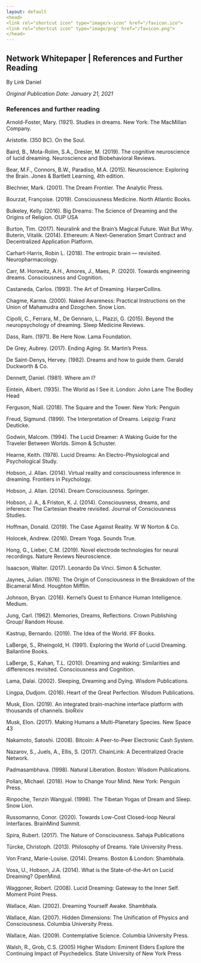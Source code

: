 ```yaml
---
layout: default
<head>
<link rel="shortcut icon" type="image/x-icon" href="/favicon.ico">
<link rel="shortcut icon" type="image/png" href="/favicon.png">
</head>
---
```


<h2>Network Whitepaper | References and Further Reading</h2>

By Link Daniel

<i>Original Publication Date: January 21, 2021</i>

<h3>References and further reading</h3>
  
Arnold-Foster, Mary. (1921). Studies in dreams. New York: The MacMillan Company.

Aristotle. (350 BC). On the Soul.

Baird, B., Mota-Rolim, S.A., Dresler, M. (2019). The cognitive neuroscience of lucid dreaming. Neuroscience and Biobehavioral Reviews.

Bear, M.F., Connors, B.W., Paradiso, M.A. (2015). Neuroscience: Exploring the Brain. Jones & Bartlett Learning, 4th edition.

Blechner, Mark. (2001). The Dream Frontier. The Analytic Press.

Bourzat, Françoise. (2019). Consciousness Medicine. North Atlantic Books.

Bulkeley, Kelly. (2016). Big Dreams: The Science of Dreaming and the Origins of Religion. OUP USA

Burton, Tim. (2017). Neuralink and the Brain’s Magical Future. Wait But Why. Buterin, Vitalik. (2014). Ethereum: A Next-Generation Smart Contract and Decentralized Application Platform.

Carhart-Harris, Robin L. (2018). The entropic brain — revisited. Neuropharmacology.

Carr, M. Horowitz, A.H., Amores, J., Maes, P. (2020). Towards engineering dreams. Consciousness and Cognition.

Castaneda, Carlos. (1993). The Art of Dreaming. HarperCollins.

Chagme, Karma. (2000). Naked Awareness: Practical Instructions on the Union of Mahamudra and Dzogchen. Snow Lion.

Cipolli, C., Ferrara, M., De Gennaro, L., Plazzi, G. (2015). Beyond the neuropsychology of dreaming. Sleep Medicine Reviews.

Dass, Ram. (1971). Be Here Now. Lama Foundation.

De Grey, Aubrey. (2017). Ending Aging. St. Martin’s Press.

De Saint-Denys, Hervey. (1982). Dreams and how to guide them. Gerald Duckworth & Co.

Dennett, Daniel. (1981). Where am I?

Eintein, Albert. (1935). The World as I See it. London: John Lane The Bodley Head

Ferguson, Niall. (2018). The Square and the Tower. New York: Penguin

Freud, Sigmund. (1899). The Interpretation of Dreams. Leipzig: Franz Deuticke.

Godwin, Malcom. (1994). The Lucid Dreamer: A Waking Guide for the Traveler Between Worlds. Simon & Schuster.

Hearne, Keith. (1978). Lucid Dreams: An Electro-Physiological and Psychological Study.

Hobson, J. Allan. (2014). Virtual reality and consciousness inference in dreaming. Frontiers in Psychology.

Hobson, J. Allan. (2014). Dream Consciousness. Springer.

Hobson, J. A., & Friston, K. J. (2014). Consciousness, dreams, and inference: The Cartesian theatre revisited. Journal of Consciousness Studies.

Hoffman, Donald. (2019). The Case Against Reality. W W Norton & Co.

Holocek, Andrew. (2016). Dream Yoga. Sounds True.

Hong, G., Lieber, C.M. (2019). Novel electrode technologies for neural recordings. Nature Reviews Neuroscience.

Isaacson, Walter. (2017). Leonardo Da Vinci. Simon & Schuster.

Jaynes, Julian. (1976). The Origin of Consciousness in the Breakdown of the Bicameral Mind. Houghton Mifflin.

Johnson, Bryan. (2016). Kernel’s Quest to Enhance Human Intelligence. Medium.

Jung, Carl. (1962). Memories, Dreams, Reflections. Crown Publishing Group/ Random House.

Kastrup, Bernardo. (2019). The Idea of the World. IFF Books.

LaBerge, S., Rheingold, H. (1991). Exploring the World of Lucid Dreaming. Ballantine Books.

LaBerge, S., Kahan, T.L. (2010). Dreaming and waking: Similarities and differences revisited. Consciousness and Cognition.

Lama, Dalai. (2002). Sleeping, Dreaming and Dying. Wisdom Publications.

Lingpa, Dudjom. (2016). Heart of the Great Perfection. Wisdom Publications.

Musk, Elon. (2019). An integrated brain-machine interface platform with thousands of channels. bioRxiv

Musk, Elon. (2017). Making Humans a Multi-Planetary Species. New Space 43

Nakamoto, Satoshi. (2008). Bitcoin: A Peer-to-Peer Electronic Cash System.

Nazarov, S., Juels, A., Ellis, S. (2017). ChainLink: A Decentralized Oracle Network.

Padmasambhava. (1998). Natural Liberation. Boston: Wisdom Publications.

Pollan, Michael. (2018). How to Change Your Mind. New York: Penguin Press.

Rinpoche, Tenzin Wangyal. (1998). The Tibetan Yogas of Dream and Sleep. Snow Lion.

Russomanno, Conor. (2020). Towards Low-Cost Closed-loop Neural Interfaces. BrainMind Summit.

Spira, Rubert. (2017). The Nature of Consciousness. Sahaja Publications

Türcke, Christoph. (2013). Philosophy of Dreams. Yale University Press.

Von Franz, Marie-Louise. (2014). Dreams. Boston & London: Shambhala.

Voss, U., Hobson, J.A. (2014). What is the State-of-the-Art on Lucid Dreaming? OpenMind.

Waggoner, Robert. (2008). Lucid Dreaming: Gateway to the Inner Self. Moment Point Press.

Wallace, Alan. (2002). Dreaming Yourself Awake. Shambhala.

Wallace, Alan. (2007). Hidden Dimensions: The Unification of Physics and Consciousness. Columbia University Press.

Wallace, Alan. (2009). Contemplative Science. Columbia University Press.

Walsh, R., Grob, C.S. (2005) Higher Wisdom: Eminent Elders Explore the Continuing Impact of Psychedelics. State University of New York Press
